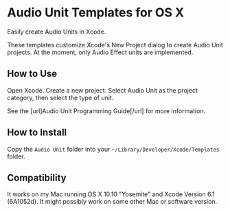 # Audio Unit Templates for OS X

Easily create Audio Units in Xcode.


These templates customize Xcode's New Project dialog to create Audio
Unit projects.  At the moment, only Audio Effect units are
implemented.

## How to Use

Open Xcode.  Create a new project.  Select Audio Unit as the project
category, then select the type of unit.

See the [url]Audio Unit Programming Guide[/url] for more information.

## How to Install

Copy the `Audio Unit` folder into your
`~/Library/Developer/Xcode/Templates` folder.


## Compatibility

It works on my Mac running OS X 10.10 "Yosemite" and Xcode Version 6.1
(6A1052d).  It might possibly work on some other Mac or software version.
